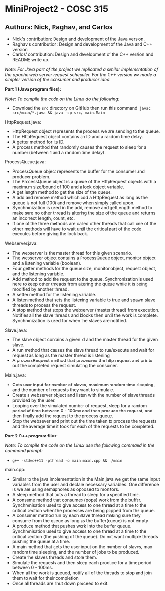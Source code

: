 # MiniProject2 - COSC 315

## Authors: Nick, Raghav, and Carlos
- Nick's contribution: Design and development of the Java version.
- Raghav's contribution: Design and development of the Java and C++ version.
- Carlos' contribution: Design and development of the C++ version and README write up.

*Note: For Java part of the project we replicated a similar implementation of the apache web server request scheduler. For the C++ version we made a simpler version of the consumer and producer idea.*

**Part 1 (Java program files):**

*Note: To compile the code on the Linux do the following:*
- Download the `src` directory on GitHub then run this command: `javac src/main/*.java && java -cp src/ main.Main`

HttpRequest.java:
- HttpRequest object represents the process we are sending to the queue.
- The HttpRequest object contains an ID and a random time delay.
- A getter method for its ID.
- A process method that randomly causes the request to sleep for a number (between 1 and a random time delay).

ProcessQueue.java:
- ProcessQueue object represents the buffer for the consumer and producer problem.
- The ProcessQueue object is a queue of the HttpRequest objects with a maximum size/bound of 100 and a lock object variable.
- A get length method to get the size of the queue.
- A add and remove method which add a HttpRequest as long as the queue is not full (100) and remove when simply called upon.
- Synchronization is used in the add, remove and getLength method to make sure no other thread is altering the size of the queue and returns an incorrect length, count, etc.
- If one of the three methods are called other threads that call one of the other methods will have to wait until the critical part of the code executes before giving the lock back.

Webserver.java:
- The webserver is the master thread for this given scenario.
- The webserver object contains a ProcessQueue object, monitor object and a listening variable (boolean).
- Four getter methods for the queue size, monitor object, request object, and the listening variable.
- Add method to add the request to the queue. Synchronization is used here to keep other threads from altering the queue while it is being modified by another thread.
- A setter method for the listening variable.
- A listen method that sets the listening variable to true and spawn slave threads to process the request.
- A stop method that stops the webserver (master thread) from execution. Notifies all the slave threads and blocks then until the work is complete. Synchronization is used for when the slaves are notified.

Slave.java:
- The slave object contains a given id and the master thread for the given slave.
- A run method that causes the slave thread to run/execute and wait for request as long as the master thread is listening.
- A processRequest method that processes the http request and prints out the completed request simulating the consumer. 

Main.java:
- Gets user input for number of slaves, maximum random time sleeping, and the number of requests they want to simulate.
- Create a webserver object and listen with the number of slave threads provided by the user.
- Looping over the simulated number of request, sleep for a random period of time between 0 - 100ms and then produce the request, and then finally add the request to the process queue.
- Stop the websever and print out the time taken to process the requests and the average time it took for each of the requests to be completed.

**Part 2 C++ program files:**

*Note: To compile the code on the Linux use the following command in the command prompt:*
- `g++ -std=c++11 -pthread -o main main.cpp && ./main`

main.cpp:
- Similar to the java implementation in the Main.java we get the same input variables from the user and declare necessary variables. One difference is we are using semaphores as opposed to monitors.
- A sleep method that puts a thread to sleep for a specified time.
- A consume method that consumes (pops) work from the buffer. Synchronisation used to give access to one thread at a time to the critical section when the processes are being popped from the queue.
- A consumer method run by each slave thread making sure they consume from the queue as long as the buffer(queue) is not empty 
- A produce method that pushes work into the buffer queue. Synchronisation used to give access to one thread at a time to the critical section (the pushing of the queue). Do not want multiple threads pushing the queue at a time.
- A main method that gets the user input on the number of slaves, max random time sleeping, and the number of jobs to be produced.
- Create the slaves threads and store them.
- Simulate the requests and then sleep each produce for a time period between 0 - 100ms.
- When all the work is queued, notify all of the threads to stop and join them to wait for their completion 
- Once all threads are shut down proceed to exit.
